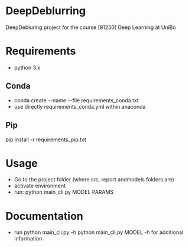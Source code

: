 # DeepDeblurring
DeepDebluring project for the course [91250] Deep Learning at UniBo

# Requirements 

- python 3.x

## Conda
- conda create --name <env> --file requirements_conda.txt
- use directly requirements_conda.yml within anaconda
## Pip
pip install -r requirements_pip.txt

# Usage

- Go to the project folder (where src, report andmodels folders are)
- activate environment
- run: python main_cli.py MODEL PARAMS

# Documentation

- run
			python main_cli.py -h
			python main_cli.py MODEL -h 
  for additional information